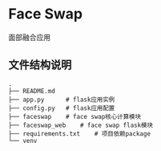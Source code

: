 # Face Swap

面部融合应用

## 文件结构说明

```
.
├── README.md
├── app.py      # flask应用实例
├── config.py   # flask应用配置 
├── faceswap    # face swap核心计算模块
├── faceswap_web    # face swap flask模块
├── requirements.txt    # 项目依赖package
└── venv
```